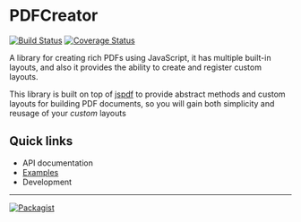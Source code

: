 # PDFCreator
[![Build Status](https://travis-ci.org/LeoAref/pdfCreator.svg?branch=master)](https://travis-ci.org/LeoAref/pdfCreator) [![Coverage Status](https://coveralls.io/repos/github/LeoAref/pdfCreator/badge.svg?branch=master)](https://coveralls.io/github/LeoAref/pdfCreator?branch=master)

A library for creating rich PDFs using JavaScript, it has multiple built-in layouts, and also it provides the ability to create and register custom layouts.

This library is built on top of [jspdf](https://github.com/MrRio/jsPDF) to provide abstract methods and custom layouts for building PDF documents, so you will gain both simplicity and reusage of your *custom* layouts

## Quick links

- API documentation
- [Examples](/examples)
- Development

---

[![Packagist](https://img.shields.io/packagist/l/doctrine/orm.svg?maxAge=2592000?style=flat-square)](https://github.com/LeoAref/pdfCreator/blob/master/LICENSE.txt)
